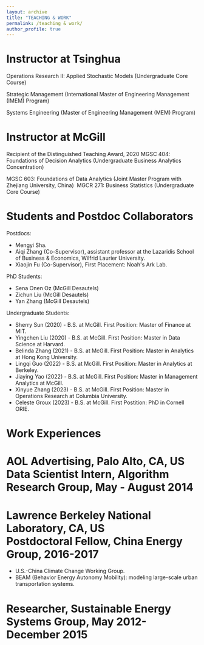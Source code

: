 ```yaml
---
layout: archive
title: "TEACHING & WORK"
permalink: /teaching & work/
author_profile: true
---
```


Instructor at Tsinghua 
======

Operations Research II: Applied Stochastic Models (Undergraduate Core Course)

Strategic Management (International Master of Engineering Management (IMEM) Program)

Systems Engineering (Master of Engineering Management (MEM) Program)

Instructor at McGill 
======
Recipient of the Distinguished Teaching Award, 2020
MGSC 404: Foundations of Decision Analytics (Undergraduate Business Analytics Concentration)

​MGSC 603: Foundations of Data Analytics (Joint Master Program with Zhejiang University, China)
​
MGCR 271: Business Statistics (Undergraduate Core Course)

Students and Postdoc Collaborators
======
Postdocs:
* Mengyi Sha.
* Aiqi Zhang (Co-Supervisor), assistant professor at the Lazaridis School of Business & Economics, Wilfrid Laurier University.
* Xiaojin Fu (Co-Supervisor), First Placement: Noah's Ark Lab.

PhD Students:
* Sena Onen Oz (McGill Desautels)
* Zichun Liu (McGill Desautels)
* Yan Zhang (McGill Desautels)

Undergraduate Students:
* Sherry Sun (2020) - B.S. at McGill. First Position: Master of Finance at MIT.
* Yingchen Liu (2020) - B.S. at McGill.  First Position: Master in Data Science at Harvard.
* Belinda Zhang (2021) - B.S. at McGill. First Position: Master in Analytics at Hong Kong University.
* Lingqi Guo (2022) - B.S. at McGill. First Position: Master in Analytics at Berkeley.
* Jiaying Yao (2022) - B.S. at McGill. First Position: Master in Management Analytics at McGill.
* Xinyue Zhang (2023) - B.S. at McGill. First Position: Master in Operations Research at Columbia University.
* Celeste Groux (2023) - B.S. at McGill. First Postition: PhD in Cornell ORIE. ​

Work Experiences
======
﻿AOL Advertising, Palo Alto, CA, US   
Data Scientist Intern, Algorithm Research Group, May - August 2014
======
Lawrence Berkeley National Laboratory, CA, US  
Postdoctoral Fellow, China Energy Group, 2016-2017
======
* U.S.-China Climate Change Working Group.
* BEAM (Behavior Energy Autonomy Mobility): modeling large-scale urban transportation systems.

Researcher, Sustainable Energy Systems Group, May 2012-December 2015
======

